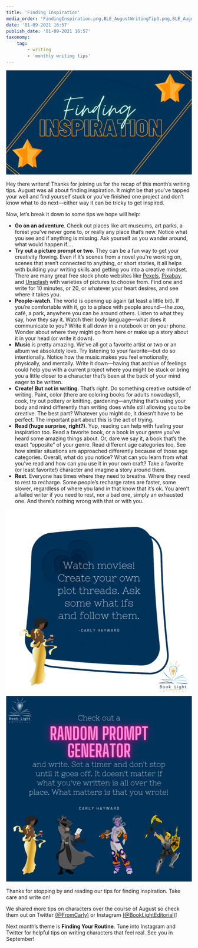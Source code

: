 ```yaml
---
title: 'Finding Inspiration'
media_order: 'FindingInspiration.png,BLE_AugustWritingTip3.png,BLE_AugustWritingTip4.png'
date: '01-09-2021 16:57'
publish_date: '01-09-2021 16:57'
taxonomy:
    tag:
        - writing
        - 'monthly writing tips'
---
```


!["Finding Inspiration"](FindingInspiration.png)

Hey there writers! Thanks for joining us for the recap of this month’s writing tips. August was all about finding inspiration. It might be that you’ve tapped your well and find yourself stuck or you’ve finished one project and don’t know what to do next—either way it can be tricky to get inspired.

Now, let’s break it down to some tips we hope will help:
* **Go on an adventure**. Check out places like art museums, art parks, a forest you’ve never gone to, or really any place that’s new. Notice what you see and if anything is missing. Ask yourself as you wander around, what would happen if….
* **Try out a picture prompt or two**. They can be a fun way to get your creativity flowing. Even if it’s scenes from a novel you're working on, scenes that aren’t connected to anything, or short stories, it all helps with building your writing skills and getting you into a creative mindset. There are many great free stock photo websites like [Pexels](https://www.pexels.com?target=_blank), [Pixabay](https://pixabay.com?target=_blank), and [Unsplash](https://unsplash.com?target=_blank) with varieties of pictures to choose from. Find one and write for 10 minutes, or 20, or whatever your heart desires, and see where it takes you.
* **People-watch**. The world is opening up again (at least a little bit). If you’re comfortable with it, go to a place with people around—the zoo, café, a park, anywhere you can be around others. Listen to what they say, how they say it. Watch their body language—what does it communicate to you? Write it all down in a notebook or on your phone. Wonder about where they might go from here or make up a story about it in your head (or write it down).    
* **Music** is pretty amazing. We’ve all got a favorite artist or two or an album we absolutely love. Try listening to your favorite—but do so intentionally. Notice how the music makes you feel emotionally, physically, and mentally. Write it down—having that archive of feelings could help you with a current project where you might be stuck or bring you a little closer to a character that’s been at the back of your mind eager to be written. 
* **Create! But not in writing**. That’s right. Do something creative outside of writing. Paint, color (there are coloring books for adults nowadays!), cook, try out pottery or knitting, gardening—anything that’s using your body and mind differently than writing does while still allowing you to be creative. The best part? Whatever you might do, it doesn’t have to be perfect. The important part about this is the act of trying.
* **Read (huge surprise, right?)**. Yup, reading can help with fueling your inspiration too. Read a favorite book, or a book in your genre you’ve heard some amazing things about. Or, dare we say it, a book that’s the exact “opposite” of your genre. Read different age categories too. See how similar situations are approached differently because of those age categories. Overall, what do you notice? What can you learn from what you’ve read and how can you use it in your own craft? Take a favorite (or least favorite!) character and imagine a story around them.
* **Rest**. Everyone has times where they need to breathe. Where they need to rest to recharge. Some people’s recharge rates are faster, some slower, regardless of where you land in that know that it’s ok. You aren’t a failed writer if you need to rest, nor a bad one, simply an exhausted one. And there’s nothing wrong with that or with you. 

!['Watch movies! Create your own plot threads. Ask some what ifs and follow them."](BLE_AugustWritingTip3.png?cropResize=350,350)
![Check out a random prompt generator and write. Set a timer and don't stop until it goes off. It doesn't matter if what you've ritten is all over the place. What matters is that you wrote!](BLE_AugustWritingTip4.png?cropResize=350,350)

Thanks for stopping by and reading our tips for finding inspiration. Take care and write on!

We shared more tips on characters over the course of August so check them out on Twitter [(@FromCarly)](https://twitter.com/FromCarly?target=_blank)  or Instagram [(@BookLightEditorial)](https://www.instagram.com/booklighteditorial?target=_blank)! 

Next month’s theme is **Finding Your Routine**. Tune into Instagram and Twitter for helpful tips on writing characters that feel real. See you in September!